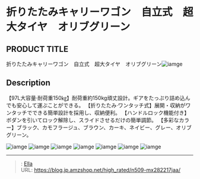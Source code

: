 # 折りたたみキャリーワゴン　自立式　超大タイヤ　オリブグリーン


## PRODUCT TITLE 

折りたたみキャリーワゴン　自立式　超大タイヤ　オリブグリーン![iamge](nan)

## Description

【97L大容量·耐荷重150㎏】耐荷重約150kg頑丈設計。ギアをたっぷり詰め込んでも安心して運ぶことができる。
【折りたたみ·ワンタッチ式】展開・収納がワンタッチでできる簡単設計を採用し、収納便利。
【ハンドルロック機能付き】ボダンを引いてロック解除し、スライドさせるだけの簡単調節。
【多彩なカラー】ブラック、カモフラージュ、ブラウン、カーキ、ネイビー、グレー、オリブグリーン。






![iamge](nan)
![iamge](nan)
![iamge](nan)
![iamge](nan)
![iamge](nan)
![iamge](nan)
![iamge](nan)


---

> : [Ella](https://blog.jp.amzshop.net/)  
> URL: https://blog.jp.amzshop.net/high_rated/n509-mx282217jaa/  

